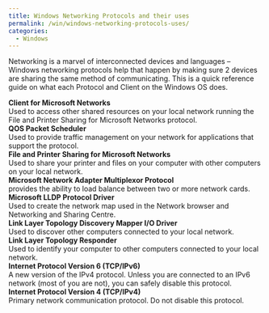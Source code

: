 ```yaml
---
title: Windows Networking Protocols and their uses
permalink: /win/windows-networking-protocols-uses/
categories:
  - Windows
---
```

<p class="Style1">
  Networking is a marvel of interconnected devices and languages &#8211; Windows networking protocols help that happen by making sure 2 devices are sharing the same method of communicating. This is a quick reference guide on what each Protocol and Client on the Windows OS does.
</p>

<p class="Style1">
  <strong>Client for Microsoft Networks</strong><br /> Used to access other shared resources on your local network running the File and Printer Sharing for Microsoft Networks protocol.<br /> <strong>QOS Packet Scheduler</strong><br /> Used to provide traffic management on your network for applications that support the protocol.<br /> <strong>File and Printer Sharing for Microsoft Networks</strong><br /> Used to share your printer and files on your computer with other computers on your local network.<br /> <strong>Microsoft Network Adapter Multiplexor Protocol</strong><br /> provides the ability to load balance between two or more network cards.<br /> <strong>Microsoft LLDP Protocol Driver</strong><br /> Used to create the network map used in the Network browser and Networking and Sharing Centre.<br /> <strong>Link Layer Topology Discovery Mapper I/O Driver</strong><br /> Used to discover other computers connected to your local network.<br /> <strong>Link Layer Topology Responder</strong><br /> Used to identify your computer to other computers connected to your local network.<br /> <strong>Internet Protocol Version 6 (TCP/IPv6)</strong><br /> A new version of the IPv4 protocol. Unless you are connected to an IPv6 network (most of you are not), you can safely disable this protocol.<br /> <strong>Internet Protocol Version 4 (TCP/IPv4)</strong><br /> Primary network communication protocol. Do not disable this protocol.
</p>
